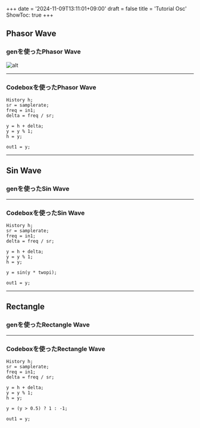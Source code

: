 +++
date = '2024-11-09T13:11:01+09:00'
draft = false
title = 'Tutorial Osc'
ShowToc: true
+++

## Phasor Wave

<!--more-->

### genを使ったPhasor Wave
![alt](/images/phasor.png)

---

### Codeboxを使ったPhasor Wave
```
History h;
sr = samplerate;
freq = in1;
delta = freq / sr;

y = h + delta;
y = y % 1;
h = y;

out1 = y;
```
---

## Sin Wave

### genを使ったSin Wave

---

### Codeboxを使ったSin Wave
```
History h;
sr = samplerate;
freq = in1;
delta = freq / sr;

y = h + delta;
y = y % 1;
h = y;

y = sin(y * twopi);

out1 = y;
```

---

## Rectangle
### genを使ったRectangle Wave

---

### Codeboxを使ったRectangle Wave
```
History h;
sr = samplerate;
freq = in1;
delta = freq / sr;

y = h + delta;
y = y % 1;
h = y;

y = (y > 0.5) ? 1 : -1;

out1 = y;